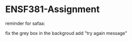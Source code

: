 # ENSF381-Assignment


reminder for safaa: 

fix the grey box in the backgroud 
add "try again message"


